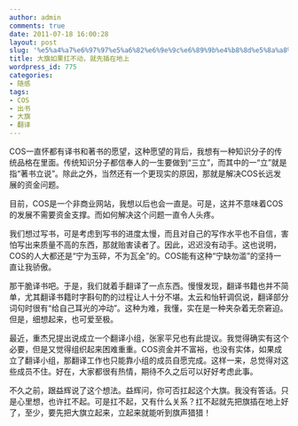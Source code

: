 ```yaml
---
author: admin
comments: true
date: 2011-07-18 16:00:28
layout: post
slug: '%e5%a4%a7%e6%97%97%e5%a6%82%e6%9e%9c%e6%89%9b%e4%b8%8d%e5%8a%a8%ef%bc%8c%e5%b0%b1%e5%85%88%e6%8f%92%e5%9c%a8%e5%9c%b0%e4%b8%8a'
title: 大旗如果扛不动，就先插在地上
wordpress_id: 775
categories:
- 随感
tags:
- COS
- 出书
- 大旗
- 翻译
---
```


COS一直怀都有译书和著书的愿望，这种愿望的背后，我想有一种知识分子的传统品格在里面。传统知识分子都信奉人的一生要做到“三立”，而其中的一“立”就是指“著书立说”。除此之外，当然还有一个更现实的原因，那就是解决COS长远发展的资金问题。

目前，COS是一个非商业网站，我想以后也会一直是。可是，这并不意味着COS的发展不需要资金支撑。而如何解决这个问题一直令人头疼。

我们想过写书，可是考虑到写书的进度太慢，而且对自己的写作水平也不自信，害怕写出来质量不高的东西，那就贻害读者了。因此，迟迟没有动手。这也说明，COS的人大都还是“宁为玉碎，不为瓦全”的。COS能有这种“宁缺勿滥”的坚持一直让我骄傲。

那干脆译书吧。于是，我们就着手翻译了一点东西。慢慢发现，翻译书籍也并不简单，尤其翻译书籍时字斟句酌的过程让人十分不堪。太云和怡轩调侃说，翻译部分词句时很有“给自己耳光的冲动”。这种为难，我懂，实在是一种夹杂着无奈窘迫。但是，细想起来，也可爱至极。

最近，重杰兄提出说成立一个翻译小组，张家平兄也有此提议。我觉得确实有这个必要，但是又觉得组织起来困难重重。COS资金并不富裕，也没有实体，如果成立了翻译小组，那翻译工作也只能靠小组的成员自愿完成。这样一来，总觉得对这些成员不住。好在，大家都很有热情，期待不久之后可以好好考虑此事。

不久之前，跟益辉说了这个想法。益辉问，你可否扛起这个大旗。我没有答话。只是心里想，也许扛不起。可是扛不起，又有什么关系？扛不起就先把旗插在地上好了，至少，要先把大旗立起来，立起来就能听到旗声猎猎！
